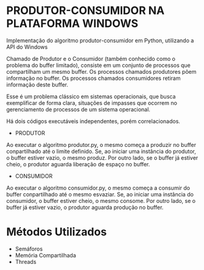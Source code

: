 # PRODUTOR-CONSUMIDOR NA PLATAFORMA WINDOWS
Implementação do algoritmo produtor-consumidor em Python, utilizando a API do Windows 

Chamado de Produtor e o Consumidor (também conhecido como o problema do buffer limitado), consiste em um conjunto de processos que compartilham um mesmo buffer. Os processos chamados produtores põem informação no buffer. Os processos chamados consumidores retiram informação deste buffer. 

Esse é um problema clássico em sistemas operacionais, que busca exemplificar de forma clara, situações de impasses que ocorrem no gerenciamento de processos de um sistema operacional.

Há dois códigos executáveis independentes, porém correlacionados.

* PRODUTOR

Ao executar o algoritmo produtor.py, o mesmo começa a produzir no buffer conpartilhado até o limite definido.
Se, ao iniciar uma instância do produtor, o buffer estiver vazio, o mesmo produz.
Por outro lado, se o buffer já estiver cheio, o produtor aguarda liberação de espaço no buffer.

* CONSUMIDOR

Ao executar o algoritmo consumidor.py, o mesmo começa a consumir do buffer conpartilhado até o mesmo esvaziar.
Se, ao iniciar uma instância do consumidor, o buffer estiver cheio, o mesmo consome.
Por outro lado, se o buffer já estiver vazio, o produtor aguarda produção no buffer.

# Métodos Utilizados

* Semáforos
* Memória Compartilhada
* Threads
